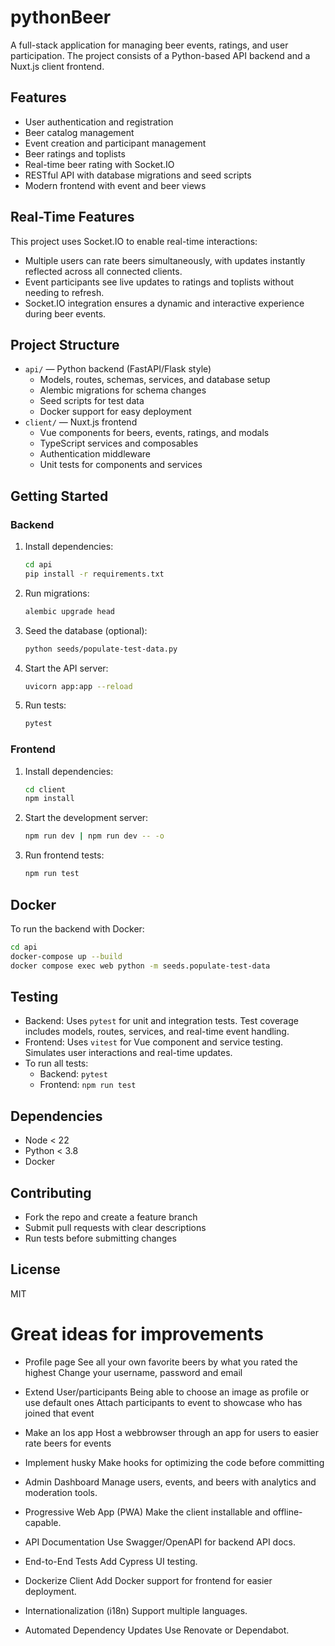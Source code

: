 # pythonBeer

A full-stack application for managing beer events, ratings, and user participation. The project consists of a Python-based API backend and a Nuxt.js client frontend.

## Features

- User authentication and registration
- Beer catalog management
- Event creation and participant management
- Beer ratings and toplists
- Real-time beer rating with Socket.IO
- RESTful API with database migrations and seed scripts
- Modern frontend with event and beer views

## Real-Time Features

This project uses Socket.IO to enable real-time interactions:
- Multiple users can rate beers simultaneously, with updates instantly reflected across all connected clients.
- Event participants see live updates to ratings and toplists without needing to refresh.
- Socket.IO integration ensures a dynamic and interactive experience during beer events.

## Project Structure

- `api/` — Python backend (FastAPI/Flask style)
  - Models, routes, schemas, services, and database setup
  - Alembic migrations for schema changes
  - Seed scripts for test data
  - Docker support for easy deployment
- `client/` — Nuxt.js frontend
  - Vue components for beers, events, ratings, and modals
  - TypeScript services and composables
  - Authentication middleware
  - Unit tests for components and services

## Getting Started

### Backend

1. Install dependencies:
   ```bash
   cd api
   pip install -r requirements.txt
   ```
2. Run migrations:
   ```bash
   alembic upgrade head
   ```
3. Seed the database (optional):
   ```bash
   python seeds/populate-test-data.py
   ```
4. Start the API server:
   ```bash
   uvicorn app:app --reload
   ```
5. Run tests:
   ```bash
   pytest
   ```

### Frontend

1. Install dependencies:
   ```bash
   cd client
   npm install
   ```
2. Start the development server:
   ```bash
   npm run dev | npm run dev -- -o
   ```
3. Run frontend tests:
   ```bash
   npm run test
   ```

## Docker

To run the backend with Docker:
```bash
cd api
docker-compose up --build
docker compose exec web python -m seeds.populate-test-data
```

## Testing

- Backend: Uses `pytest` for unit and integration tests. Test coverage includes models, routes, services, and real-time event handling.
- Frontend: Uses `vitest` for Vue component and service testing. Simulates user interactions and real-time updates.
- To run all tests:
  - Backend: `pytest`
  - Frontend: `npm run test`

## Dependencies
- Node < 22
- Python < 3.8
- Docker

## Contributing

- Fork the repo and create a feature branch
- Submit pull requests with clear descriptions
- Run tests before submitting changes

## License

MIT


# Great ideas for improvements

- Profile page
See all your own favorite beers by what you rated the highest 
Change your username, password and email

- Extend User/participants
Being able to choose an image as profile or use default ones
Attach participants to event to showcase who has joined that event

- Make an Ios app
Host a webbrowser through an app for users to easier rate beers for events

- Implement husky
Make hooks for optimizing the code before committing

- Admin Dashboard
Manage users, events, and beers with analytics and moderation tools.

- Progressive Web App (PWA)
Make the client installable and offline-capable.

- API Documentation
Use Swagger/OpenAPI for backend API docs.

- End-to-End Tests
Add Cypress UI testing.

- Dockerize Client
Add Docker support for frontend for easier deployment.

- Internationalization (i18n)
Support multiple languages.

- Automated Dependency Updates
Use Renovate or Dependabot.